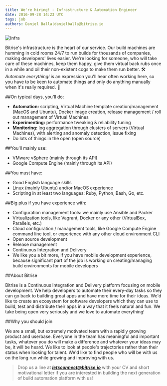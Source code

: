 ```yaml
---
title: We're hiring! - Infrastructure & Automation Engineer
date: 2016-09-28 14:23 UTC
tags: job
authors: Daniel Balla|danielballa@bitrise.io
---
```


![Infra](infra.png)

Bitrise's infrastructure is the heart of our service. Our build machines are humming in cold rooms 24/7 to run builds for thousands of companies, making developers' lives easier. We're looking for someone, who will take care of these machines, keep them happy, give them virtual back rubs once in a while and oil their non-existent cogs to make them run better. 🛠
*Automate everything!* is an expression you'll hear often working here, so you have to be keen to automate things and only do anything manually when it's really required. 🤖

##On typical days, you'll do:

- **Automation:** scripting, Virtual Machine template creation/management (MacOS and Ubuntu), Docker image creation, release management / roll out management of Virtual Machines
- **Experimenting:** performance tweaking & reliability tuning
- **Monitoring:** log aggregation through clusters of servers (Virtual Machines), with alerting and anomaly detection, issue fixing
- Do lots of things in the open (open source)

##You'll mainly use:

- VMware vSphere (mainly through its API)
- Google Compute Engine  (mainly through its API)

##You must have:

- Good English language skills
- Linux (mainly Ubuntu) and/or MacOS experience
- Scripting in at least two languages: Ruby, Python, Bash, Go, etc.

##Big plus if you have experience with:

- Configuration management tools: we mainly use Ansible and Packer
- Virtualization tools, like Vagrant, Docker or any other (VirtualBox, Parallels, etc.)
- Cloud configuration / management tools, like Google Compute Engine command line tool, or experience with any other cloud environment CLI
- Open source development
- Release management
- Continuous Integration and Delivery
- We like you a bit more, if you have mobile development experience, because significant part of the job is working on creating/managing build environments for mobile developers

##About Bitrise

Bitrise is a Continuous Integration and Delivery platform focusing on mobile development. We help developers to automate their every-day tasks so they can go back to building great apps and have more time for their ideas. We'd like to create an ecosystem for software developers which they can use to build, test and distribute their apps in a way that it feels natural and fun. We take being open very seriously and we love to automate everything!

##Why you should join

We are a small, but extremely motivated team with a rapidly growing product and userbase. Everyone in the team has meaningful and important tasks, whatever you do will make a difference and whatever your ideas may be, it will be heard. We like to look at people's trajectories rather than their status when looking for talent. We'd like to find people who will be with us on the long run while growing and improving with us.

>Drop us a line at [***letsconnect@bitrise.io***](mailto:letsconnect@bitrise.io) with your CV and short motivational letter if you are interested in building the next generation of build automation platform with us!
